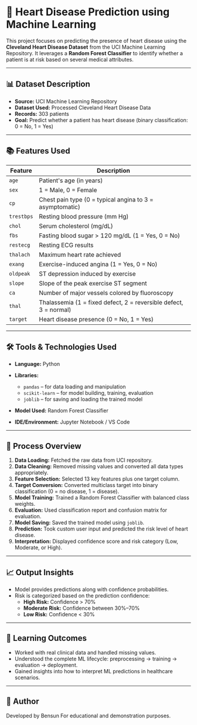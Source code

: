 # 💓 Heart Disease Prediction using Machine Learning

This project focuses on predicting the presence of heart disease using the **Cleveland Heart Disease Dataset** from the UCI Machine Learning Repository. It leverages a **Random Forest Classifier** to identify whether a patient is at risk based on several medical attributes.

---

## 📊 Dataset Description

- **Source:** UCI Machine Learning Repository
- **Dataset Used:** Processed Cleveland Heart Disease Data
- **Records:** 303 patients
- **Goal:** Predict whether a patient has heart disease (binary classification: 0 = No, 1 = Yes)

---

## 📚 Features Used

| Feature     | Description |
|-------------|-------------|
| `age`       | Patient's age (in years) |
| `sex`       | 1 = Male, 0 = Female |
| `cp`        | Chest pain type (0 = typical angina to 3 = asymptomatic) |
| `trestbps`  | Resting blood pressure (mm Hg) |
| `chol`      | Serum cholesterol (mg/dL) |
| `fbs`       | Fasting blood sugar > 120 mg/dL (1 = Yes, 0 = No) |
| `restecg`   | Resting ECG results |
| `thalach`   | Maximum heart rate achieved |
| `exang`     | Exercise-induced angina (1 = Yes, 0 = No) |
| `oldpeak`   | ST depression induced by exercise |
| `slope`     | Slope of the peak exercise ST segment |
| `ca`        | Number of major vessels colored by fluoroscopy |
| `thal`      | Thalassemia (1 = fixed defect, 2 = reversible defect, 3 = normal) |
| `target`    | Heart disease presence (0 = No, 1 = Yes) |

---

## 🛠 Tools & Technologies Used

- **Language:** Python
- **Libraries:**  
  - `pandas` – for data loading and manipulation  
  - `scikit-learn` – for model building, training, evaluation  
  - `joblib` – for saving and loading the trained model  

- **Model Used:** Random Forest Classifier  
- **IDE/Environment:** Jupyter Notebook / VS Code

---

## 🧪 Process Overview

1. **Data Loading:** Fetched the raw data from UCI repository.
2. **Data Cleaning:** Removed missing values and converted all data types appropriately.
3. **Feature Selection:** Selected 13 key features plus one target column.
4. **Target Conversion:** Converted multiclass target into binary classification (0 = no disease, 1 = disease).
5. **Model Training:** Trained a Random Forest Classifier with balanced class weights.
6. **Evaluation:** Used classification report and confusion matrix for evaluation.
7. **Model Saving:** Saved the trained model using `joblib`.
8. **Prediction:** Took custom user input and predicted the risk level of heart disease.
9. **Interpretation:** Displayed confidence score and risk category (Low, Moderate, or High).

---

## 📈 Output Insights

- Model provides predictions along with confidence probabilities.
- Risk is categorized based on the prediction confidence:
  - **High Risk:** Confidence > 70%
  - **Moderate Risk:** Confidence between 30%–70%
  - **Low Risk:** Confidence < 30%

---


## 🧠 Learning Outcomes

- Worked with real clinical data and handled missing values.
- Understood the complete ML lifecycle: preprocessing → training → evaluation → deployment.
- Gained insights into how to interpret ML predictions in healthcare scenarios.

---

## 🧾 Author

Developed by Bensun
For educational and demonstration purposes.
